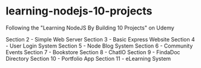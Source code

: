 # learning-nodejs-10-projects
Following the "Learning NodeJS By Building 10 Projects" on Udemy


Section 2 - Simple Web Server
Section 3 - Basic Express Website
Section 4 - User Login System
Section 5 - Node Blog System
Section 6 - Community Events
Section 7 - Bookstore
Section 8 - ChatIO
Section 9 - FindaDoc Directory
Section 10 - Portfolio App
Section 11 - eLearning System